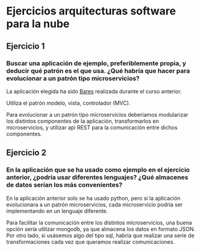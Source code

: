 # Ejercicios arquitecturas software para la nube

## Ejercicio 1

### Buscar una aplicación de ejemplo, preferiblemente propia, y deducir qué patrón es el que usa. ¿Qué habría que hacer para evolucionar a un patrón tipo microservicios?

La aplicación elegida ha sido [Bares](https://github.com/acasadoquijada/IV) realizada durante el curso anterior.

Utiliza el patrón modelo, vista, controlador (MVC).

Para evolucionar a un patrón tipo microservicios deberiamos modularizar los distintos componentes de la aplicación, transformarlos en microservicios, y utilizar api REST para la comunicación entre dichos componentes.

## Ejercicio 2

### En la aplicación que se ha usado como ejemplo en el ejercicio anterior, ¿podría usar diferentes lenguajes? ¿Qué almacenes de datos serían los más convenientes?

En la aplicación anterior solo se ha usado python, pero si la aplicación evolucionara a un patrón microservicios, cada microservicio podría ser implementando en un lenguaje diferente.

Para facilitar la comunicación entre los distintos microservicios, una buena opción sería utilizar mongodb, ya que almacena los datos en formato JSON. Por otro lado, si usásemos algo del tipo sql, habría que realizar una serie de transformaciones cada vez que queramos realizar comunicaciones.

